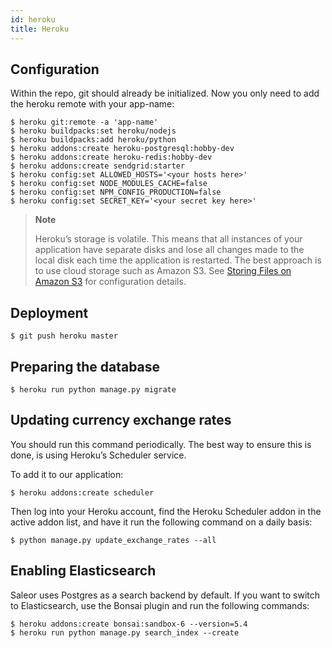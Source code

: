 ```yaml
---
id: heroku
title: Heroku
---
```


## Configuration

Within the repo, git should already be initialized. Now you only need to add the heroku remote with your app-name:

```console
$ heroku git:remote -a 'app-name'
$ heroku buildpacks:set heroku/nodejs
$ heroku buildpacks:add heroku/python
$ heroku addons:create heroku-postgresql:hobby-dev
$ heroku addons:create heroku-redis:hobby-dev
$ heroku addons:create sendgrid:starter
$ heroku config:set ALLOWED_HOSTS='<your hosts here>'
$ heroku config:set NODE_MODULES_CACHE=false
$ heroku config:set NPM_CONFIG_PRODUCTION=false
$ heroku config:set SECRET_KEY='<your secret key here>'
```

> **Note**
>
> Heroku’s storage is volatile. This means that all instances of your application have separate disks and lose all changes made to the local disk each time the application is restarted. The best approach is to use cloud storage such as Amazon S3. See [Storing Files on Amazon S3](deployment/s3.md) for configuration details.


## Deployment

```console
$ git push heroku master
```


## Preparing the database

```console
$ heroku run python manage.py migrate
```


## Updating currency exchange rates

You should run this command periodically. The best way to ensure this is done, is using Heroku’s Scheduler service. 

To add it to our application:

```console
$ heroku addons:create scheduler
```

Then log into your Heroku account, find the Heroku Scheduler addon in the active addon list, and have it run the following command on a daily basis:

```console
$ python manage.py update_exchange_rates --all
```


## Enabling Elasticsearch

Saleor uses Postgres as a search backend by default. If you want to switch to Elasticsearch, use the Bonsai plugin and run the following commands:

```console
$ heroku addons:create bonsai:sandbox-6 --version=5.4
$ heroku run python manage.py search_index --create
```
